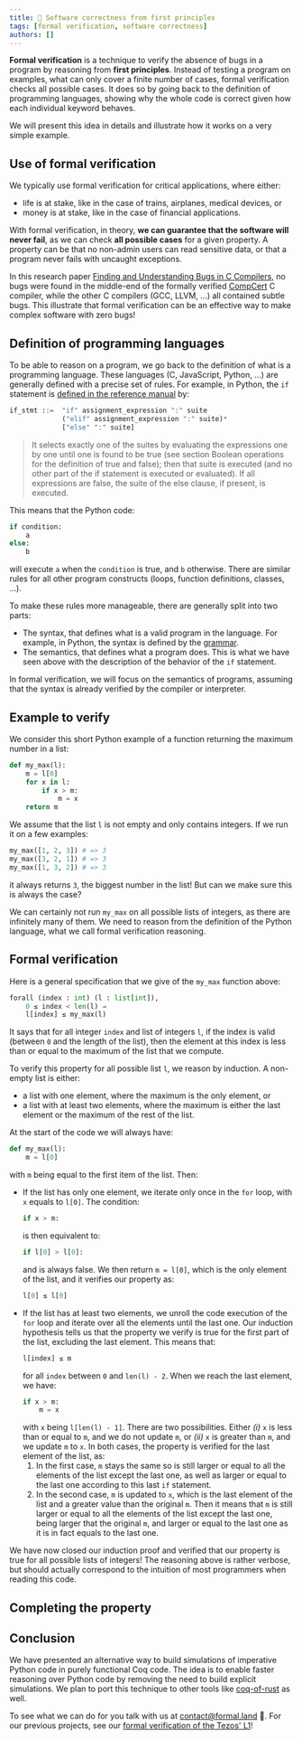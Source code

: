```yaml
---
title: 🦄 Software correctness from first principles
tags: [formal verification, software correctness]
authors: []
---
```


**Formal verification** is a technique to verify the absence of bugs in a program by reasoning from **first principles**. Instead of testing a program on examples, what can only cover a finite number of cases, formal verification checks all possible cases. It does so by going back to the definition of programming languages, showing why the whole code is correct given how each individual keyword behaves.

We will present this idea in details and illustrate how it works on a very simple example.

<!-- truncate -->

## Use of formal verification

We typically use formal verification for critical applications, where either:

- life is at stake, like in the case of trains, airplanes, medical devices, or
- money is at stake, like in the case of financial applications.

With formal verification, in theory, **we can guarantee that the software will never fail**, as we can check **all possible cases** for a given property. A property can be that no non-admin users can read sensitive data, or that a program never fails with  uncaught exceptions.

<!-- 1. Verify the whole system: for example, we rarely formally verify the operating system itself, while a bug in it, even if unlikely, can crash any applications.
2. Verify all the required *properties*. A property can be that a new software release is backward compatible with the previous one, if the goal is to make a release that only adds new features.

Even if these two conditions are rarely met, formal verification is a powerful tool to reduce the number of bugs, sometimes down to zero. -->

In this research paper [Finding and Understanding Bugs in C Compilers](https://users.cs.utah.edu/~regehr/papers/pldi11-preprint.pdf), no bugs were found in the middle-end of the formally verified [CompCert](https://en.wikipedia.org/wiki/CompCert) C compiler, while the other C compilers (GCC, LLVM, ...) all contained subtle bugs. This illustrate that formal verification can be an effective way to make complex software with zero bugs!

## Definition of programming languages

To be able to reason on a program, we go back to the definition of what is a programming language. These languages (C, JavaScript, Python, ...) are generally defined with a precise set of rules. For example, in Python, the `if` statement is [defined in the reference manual](https://docs.python.org/3/reference/compound_stmts.html#if) by:

```python
if_stmt ::=  "if" assignment_expression ":" suite
             ("elif" assignment_expression ":" suite)*
             ["else" ":" suite]
```
> It selects exactly one of the suites by evaluating the expressions one by one until one is found to be true (see section Boolean operations for the definition of true and false); then that suite is executed (and no other part of the if statement is executed or evaluated). If all expressions are false, the suite of the else clause, if present, is executed.

This means that the Python code:

```python
if condition:
    a
else:
    b
```

will execute `a` when the `condition` is true, and `b` otherwise. There are similar rules for all other program constructs (loops, function definitions, classes, ...).

To make these rules more manageable, there are generally split into two parts:

- The syntax, that defines what is a valid program in the language. For example, in Python, the syntax is defined by the [grammar](https://docs.python.org/3/reference/grammar.html).
- The semantics, that defines what a program does. This is what we have seen above with the description of the behavior of the `if` statement.

In formal verification, we will focus on the semantics of programs,  assuming that the syntax is already verified by the compiler or interpreter.

## Example to verify

We consider this short Python example of a function returning the maximum number in a list:

```python
def my_max(l):
    m = l[0]
    for x in l:
        if x > m:
            m = x
    return m
```

We assume that the list `l` is not empty and only contains integers. If we run it on a few examples:

```python
my_max([1, 2, 3]) # => 3
my_max([3, 2, 1]) # => 3
my_max([1, 3, 2]) # => 3
```

it always returns&nbsp;`3`, the biggest number in the list! But can we make sure this is always the case?

We can certainly not run&nbsp;`my_max` on all possible lists of integers, as there are infinitely many of them. We need to reason from the definition of the Python language, what we call formal verification reasoning.

## Formal verification

Here is a general specification that we give of the&nbsp;`my_max` function above:

```python
forall (index : int) (l : list[int]),
    0 ≤ index < len(l) ⇒
    l[index] ≤ my_max(l)
```

It says that for all integer `index` and list of integers `l`, if the index is valid (between&nbsp;`0` and the length of the list), then the element at this index is less than or equal to the maximum of the list that we compute.

To verify this property for all possible list&nbsp;`l`, we reason by induction. A non-empty list is either:

- a list with one element, where the maximum is the only element, or
- a list with at least two elements, where the maximum is either the last element or the maximum of the rest of the list.

At the start of the code we will always have:

```python
def my_max(l):
    m = l[0]
```

with `m` being equal to the first item of the list. Then:

- If the list has only one element, we iterate only once in the `for` loop, with `x` equals to `l[0]`. The condition:
  ```python
  if x > m:
  ```
  is then equivalent to:
  ```python
  if l[0] > l[0]:
  ```
  and is always false. We then return `m = l[0]`, which is the only element of the list, and it verifies our property as:
  ```python
  l[0] ≤ l[0]
  ```
- If the list has at least two elements, we unroll the code execution of the `for` loop and iterate over all the elements until the last one. Our induction hypothesis tells us that the property we verify is true for the first part of the list, excluding the last element. This means that:
    ```python
    l[index] ≤ m
    ```
    for all `index` between `0` and `len(l) - 2`. When we reach the last element, we have:
    ```python
    if x > m:
        m = x
    ```
    with `x` being `l[len(l) - 1]`. There are two possibilities. Either *(i)* `x` is less than or equal to `m`, and we do not update `m`, or *(ii)* `x` is greater than `m`, and we update `m` to `x`. In both cases, the property is verified for the last element of the list, as:
    1. In the first case, `m` stays the same so is still larger or equal to all the elements of the list except the last one, as well as larger or equal to the last one according to this last&nbsp;`if` statement.
    2. In the second case, `m` is updated to `x`, which is the last element of the list and a greater value than the original&nbsp;`m`. Then it means that `m` is still larger or equal to all the elements of the list except the last one, being larger that the original&nbsp;`m`, and larger or equal to the last one as it is in fact equals to the last one.

We have now closed our induction proof and verified that our property is true for all possible lists of integers! The reasoning above is rather verbose, but should actually correspond to the intuition of most programmers when reading this code.

## Completing the property

<!-- talk about verifying that the element is indeed in the list -->

## Conclusion

We have presented an alternative way to build simulations of imperative Python code in purely functional Coq code. The idea is to enable faster reasoning over Python code by removing the need to build explicit simulations. We plan to port this technique to other tools like [coq-of-rust](https://github.com/formal-land/coq-of-rust) as well.

To see what we can do for you talk with us at&nbsp;[&#099;&#111;&#110;&#116;&#097;&#099;&#116;&#064;formal&#046;&#108;&#097;&#110;&#100;](mailto:contact@formal.land)&nbsp;🏇. For our previous projects, see our [formal verification of the Tezos' L1](https://formal-land.gitlab.io/coq-tezos-of-ocaml/)!
